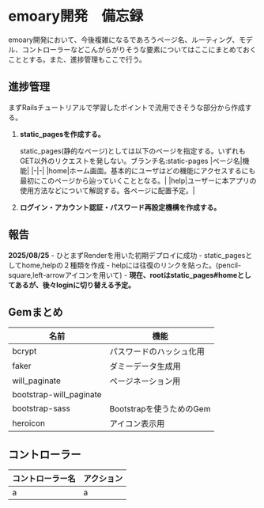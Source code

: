 # emoary開発　備忘録
emoary開発において、今後複雑になるであろうページ名、ルーティング、モデル、コントローラーなどこんがらがりそうな要素についてはここにまとめておくこととする。また、進捗管理もここで行う。

## 進捗管理
まずRailsチュートリアルで学習したポイントで流用できそうな部分から作成する。　　　

1. **static_pagesを作成する。**

   static_pages(静的なページ)としては以下のページを指定する。いずれもGET以外のリクエストを発しない。ブランチ名:static-pages
   |ページ名|機能|
   |-|-|
   |home|ホーム画面。基本的にユーザはどの機能にアクセスするにも最初にこのページから辿っていくこととなる。|
   |help|ユーザーに本アプリの使用方法などについて解説する。各ページに配置予定。|
   
   
2. **ログイン・アカウント認証・パスワード再設定機構を作成する。**

## 報告
**2025/08/25**
    - ひとまずRenderを用いた初期デプロイに成功
    - static_pagesとしてhome,helpの２種類を作成
    - helpには往復のリンクを貼った。(pencil-square,left-arrowアイコンを用いて)
    - **現在、rootはstatic_pages#homeとしてあるが、後々loginに切り替える予定。**
## Gemまとめ
|名前|機能|
|-|-|
|bcrypt|パスワードのハッシュ化用|
|faker|ダミーデータ生成用|
|will_paginate|ページネーション用|
|bootstrap-will_paginate||will_paginateをBootstrap風に整える|
|bootstrap-sass|Bootstrapを使うためのGem|
|heroicon|アイコン表示用|
## コントローラー
|コントローラー名|アクション|
|-|-|
|a|a|

